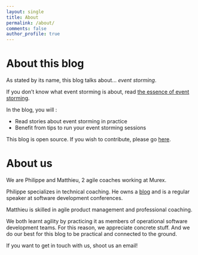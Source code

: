 ```yaml
---
layout: single
title: About
permalink: /about/
comments: false
author_profile: true
---
```

# About this blog 

As stated by its name, this blog talks about... *event storming*.

If you don’t know what event storming is about, read [the essence of event storming]({{site.url}}{{site.baseurl}}/_posts/2021-06-18-essence-of-event-storming.markdown).  

In the blog, you will : 

- Read stories about event storming in practice
- Benefit from tips to run your event storming sessions

This blog is open source. If you wish to contribute, please go [here](https://github.com/murex/EventStormingJournal).

# About us 

We are Philippe and Matthieu, 2 agile coaches working at Murex. 

Philippe specializes in technical coaching. He owns a [blog](https://philippe.bourgau.net/) and is a regular speaker at software development conferences. 

Matthieu is skilled in agile product management and professional coaching. 

We both learnt agility by practicing it as members of operational software development teams. For this reason, we appreciate concrete stuff. And we do our best for this blog to be practical and connected to the ground.

If you want to get in touch with us, shoot us an email!